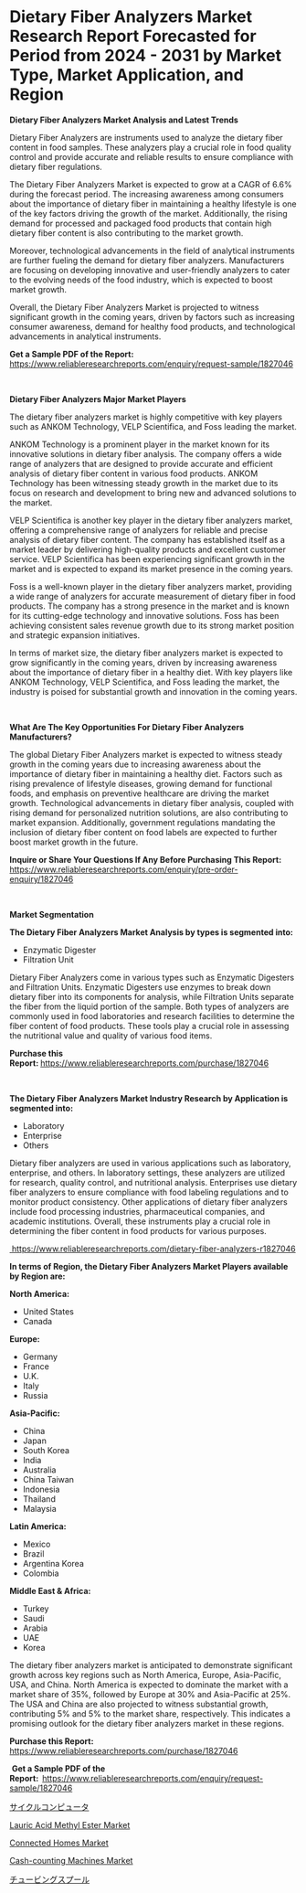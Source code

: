 <p><h1>Dietary Fiber Analyzers Market Research Report Forecasted for Period from 2024 -  2031 by Market Type, Market Application, and Region</h1></p><p><strong>Dietary Fiber Analyzers Market Analysis and Latest Trends</strong></p>
<p><p>Dietary Fiber Analyzers are instruments used to analyze the dietary fiber content in food samples. These analyzers play a crucial role in food quality control and provide accurate and reliable results to ensure compliance with dietary fiber regulations.</p><p>The Dietary Fiber Analyzers Market is expected to grow at a CAGR of 6.6% during the forecast period. The increasing awareness among consumers about the importance of dietary fiber in maintaining a healthy lifestyle is one of the key factors driving the growth of the market. Additionally, the rising demand for processed and packaged food products that contain high dietary fiber content is also contributing to the market growth.</p><p>Moreover, technological advancements in the field of analytical instruments are further fueling the demand for dietary fiber analyzers. Manufacturers are focusing on developing innovative and user-friendly analyzers to cater to the evolving needs of the food industry, which is expected to boost market growth.</p><p>Overall, the Dietary Fiber Analyzers Market is projected to witness significant growth in the coming years, driven by factors such as increasing consumer awareness, demand for healthy food products, and technological advancements in analytical instruments.</p></p>
<p><strong>Get a Sample PDF of the Report:&nbsp;</strong> <a href="https://www.reliableresearchreports.com/enquiry/request-sample/1827046">https://www.reliableresearchreports.com/enquiry/request-sample/1827046</a></p>
<p>&nbsp;</p>
<p><strong>Dietary Fiber Analyzers Major Market Players</strong></p>
<p><p>The dietary fiber analyzers market is highly competitive with key players such as ANKOM Technology, VELP Scientifica, and Foss leading the market. </p><p>ANKOM Technology is a prominent player in the market known for its innovative solutions in dietary fiber analysis. The company offers a wide range of analyzers that are designed to provide accurate and efficient analysis of dietary fiber content in various food products. ANKOM Technology has been witnessing steady growth in the market due to its focus on research and development to bring new and advanced solutions to the market.</p><p>VELP Scientifica is another key player in the dietary fiber analyzers market, offering a comprehensive range of analyzers for reliable and precise analysis of dietary fiber content. The company has established itself as a market leader by delivering high-quality products and excellent customer service. VELP Scientifica has been experiencing significant growth in the market and is expected to expand its market presence in the coming years.</p><p>Foss is a well-known player in the dietary fiber analyzers market, providing a wide range of analyzers for accurate measurement of dietary fiber in food products. The company has a strong presence in the market and is known for its cutting-edge technology and innovative solutions. Foss has been achieving consistent sales revenue growth due to its strong market position and strategic expansion initiatives.</p><p>In terms of market size, the dietary fiber analyzers market is expected to grow significantly in the coming years, driven by increasing awareness about the importance of dietary fiber in a healthy diet. With key players like ANKOM Technology, VELP Scientifica, and Foss leading the market, the industry is poised for substantial growth and innovation in the coming years.</p></p>
<p>&nbsp;</p>
<p><strong>What Are The Key Opportunities For Dietary Fiber Analyzers Manufacturers?</strong></p>
<p><p>The global Dietary Fiber Analyzers market is expected to witness steady growth in the coming years due to increasing awareness about the importance of dietary fiber in maintaining a healthy diet. Factors such as rising prevalence of lifestyle diseases, growing demand for functional foods, and emphasis on preventive healthcare are driving the market growth. Technological advancements in dietary fiber analysis, coupled with rising demand for personalized nutrition solutions, are also contributing to market expansion. Additionally, government regulations mandating the inclusion of dietary fiber content on food labels are expected to further boost market growth in the future.</p></p>
<p><strong>Inquire or Share Your Questions If Any Before Purchasing This Report:</strong> <a href="https://www.reliableresearchreports.com/enquiry/pre-order-enquiry/1827046">https://www.reliableresearchreports.com/enquiry/pre-order-enquiry/1827046</a></p>
<p>&nbsp;</p>
<p><strong>Market Segmentation</strong></p>
<p><strong>The Dietary Fiber Analyzers Market Analysis by types is segmented into:</strong></p>
<p><ul><li>Enzymatic Digester</li><li>Filtration Unit</li></ul></p>
<p><p>Dietary Fiber Analyzers come in various types such as Enzymatic Digesters and Filtration Units. Enzymatic Digesters use enzymes to break down dietary fiber into its components for analysis, while Filtration Units separate the fiber from the liquid portion of the sample. Both types of analyzers are commonly used in food laboratories and research facilities to determine the fiber content of food products. These tools play a crucial role in assessing the nutritional value and quality of various food items.</p></p>
<p><strong>Purchase this Report:&nbsp;</strong><a href="https://www.reliableresearchreports.com/purchase/1827046">https://www.reliableresearchreports.com/purchase/1827046</a></p>
<p>&nbsp;</p>
<p><strong>The Dietary Fiber Analyzers Market Industry Research by Application is segmented into:</strong></p>
<p><ul><li>Laboratory</li><li>Enterprise</li><li>Others</li></ul></p>
<p><p>Dietary fiber analyzers are used in various applications such as laboratory, enterprise, and others. In laboratory settings, these analyzers are utilized for research, quality control, and nutritional analysis. Enterprises use dietary fiber analyzers to ensure compliance with food labeling regulations and to monitor product consistency. Other applications of dietary fiber analyzers include food processing industries, pharmaceutical companies, and academic institutions. Overall, these instruments play a crucial role in determining the fiber content in food products for various purposes.</p></p>
<p><a href="https://www.reliableresearchreports.com/dietary-fiber-analyzers-r1827046">&nbsp;https://www.reliableresearchreports.com/dietary-fiber-analyzers-r1827046</a></p>
<p><strong>In terms of Region, the Dietary Fiber Analyzers Market Players available by Region are:</strong></p>
<p>
    <p> <strong> North America: </strong>
        <ul>
            <li>United States</li>
            <li>Canada</li>
        </ul>
        </p> 
    <p> <strong> Europe: </strong>
        <ul>
            <li>Germany</li>
            <li>France</li>
            <li>U.K.</li>
            <li>Italy</li>
            <li>Russia</li>
        </ul>
        </p> 
    <p> <strong> Asia-Pacific: </strong>
        <ul>
            <li>China</li>
            <li>Japan</li>
            <li>South Korea</li>
            <li>India</li>
            <li>Australia</li>
            <li>China Taiwan</li>
            <li>Indonesia</li>
            <li>Thailand</li>
            <li>Malaysia</li>
        </ul>
        </p> 
    <p> <strong> Latin America: </strong>
        <ul>
            <li>Mexico</li>
            <li>Brazil</li>
            <li>Argentina Korea</li>
            <li>Colombia</li>
        </ul>
        </p> 
    <p> <strong> Middle East & Africa: </strong>
        <ul>
            <li>Turkey</li>
            <li>Saudi</li>
            <li>Arabia</li>
            <li>UAE</li>
            <li>Korea</li>
        </ul>
    </p>
    </p>
<p><p>The dietary fiber analyzers market is anticipated to demonstrate significant growth across key regions such as North America, Europe, Asia-Pacific, USA, and China. North America is expected to dominate the market with a market share of 35%, followed by Europe at 30% and Asia-Pacific at 25%. The USA and China are also projected to witness substantial growth, contributing 5% and 5% to the market share, respectively. This indicates a promising outlook for the dietary fiber analyzers market in these regions.</p></p>
<p><strong>Purchase this Report: </strong><a href="https://www.reliableresearchreports.com/purchase/1827046">https://www.reliableresearchreports.com/purchase/1827046</a></p>
<p>&nbsp;<strong>Get a Sample PDF of the Report:&nbsp;&nbsp;</strong><a href="https://www.reliableresearchreports.com/enquiry/request-sample/1827046">https://www.reliableresearchreports.com/enquiry/request-sample/1827046</a></p>
<p><strong></strong></p>
<p><p><a href="https://github.com/nxboeu02965442/Market-Research-Report-List-1/blob/main/520633241832.md">サイクルコンピュータ</a></p><p><a href="https://issuu.com/reportprime-2/docs/lauric-acid-methyl-ester-market-size-2030.pptx">Lauric Acid Methyl Ester Market</a></p><p><a href="https://www.linkedin.com/pulse/connected-homes-market-size-trends-complete-industry-overview-hjzbe?trackingId=69Ucxa0Gt2LWDbEe72C7%2FQ%3D%3D">Connected Homes Market</a></p><p><a href="https://github.com/guneycigdem35/Market-Research-Report-List-3/blob/main/cash-counting-machines-market.md">Cash-counting Machines Market</a></p><p><a href="https://github.com/alyle7648/Market-Research-Report-List-1/blob/main/288675641831.md">チュービングスプール</a></p></p>